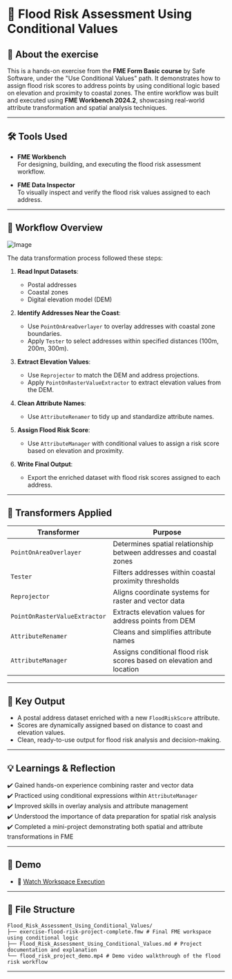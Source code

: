 # 🌊 Flood Risk Assessment Using Conditional Values

## 📘 About the exercise

This is a hands-on exercise from the **FME Form Basic course** by Safe Software, under the "Use Conditional Values" path. It demonstrates how to assign flood risk scores to address points by using conditional logic based on elevation and proximity to coastal zones. The entire workflow was built and executed using **FME Workbench 2024.2**, showcasing real-world attribute transformation and spatial analysis techniques.

---

## 🛠️ Tools Used

- **FME Workbench**  
  For designing, building, and executing the flood risk assessment workflow.

- **FME Data Inspector**  
  To visually inspect and verify the flood risk values assigned to each address.

---

## 🔄 Workflow Overview

![Image](https://github.com/user-attachments/assets/7dd00345-14f4-493f-b854-6adb3ee61576)

The data transformation process followed these steps:

1. **Read Input Datasets**:  
   - Postal addresses  
   - Coastal zones  
   - Digital elevation model (DEM)

2. **Identify Addresses Near the Coast**:  
   - Use `PointOnAreaOverlayer` to overlay addresses with coastal zone boundaries.
   - Apply `Tester` to select addresses within specified distances (100m, 200m, 300m).

3. **Extract Elevation Values**:  
   - Use `Reprojector` to match the DEM and address projections.
   - Apply `PointOnRasterValueExtractor` to extract elevation values from the DEM.

4. **Clean Attribute Names**:  
   - Use `AttributeRenamer` to tidy up and standardize attribute names.

5. **Assign Flood Risk Score**:  
   - Use `AttributeManager` with conditional values to assign a risk score based on elevation and proximity.

6. **Write Final Output**:  
   - Export the enriched dataset with flood risk scores assigned to each address.

---

## 🧰 Transformers Applied

| Transformer                  | Purpose                                                                |
|-------------------------------|------------------------------------------------------------------------|
| `PointOnAreaOverlayer`        | Determines spatial relationship between addresses and coastal zones   |
| `Tester`                     | Filters addresses within coastal proximity thresholds                |
| `Reprojector`                 | Aligns coordinate systems for raster and vector data                 |
| `PointOnRasterValueExtractor` | Extracts elevation values for address points from DEM                |
| `AttributeRenamer`            | Cleans and simplifies attribute names                                |
| `AttributeManager`            | Assigns conditional flood risk scores based on elevation and location |

---

## 🧾 Key Output

- A postal address dataset enriched with a new `FloodRiskScore` attribute.
- Scores are dynamically assigned based on distance to coast and elevation values.
- Clean, ready-to-use output for flood risk analysis and decision-making.

---

## 💡 Learnings & Reflection

✔️ Gained hands-on experience combining raster and vector data  
✔️ Practiced using conditional expressions within `AttributeManager`  
✔️ Improved skills in overlay analysis and attribute management  
✔️ Understood the importance of data preparation for spatial risk analysis  
✔️ Completed a mini-project demonstrating both spatial and attribute transformations in FME

---

## 🔗 Demo

- 🎥 [Watch Workspace Execution](https://github.com/user-attachments/assets/333b38e9-28e4-4648-81e3-a97e9da006b4)
  
---

## 📁 File Structure
```
Flood_Risk_Assessment_Using_Conditional_Values/
├── exercise-flood-risk-project-complete.fmw # Final FME workspace using conditional logic
├── Flood_Risk_Assessment_Using_Conditional_Values.md # Project documentation and explanation
└── flood_risk_project_demo.mp4 # Demo video walkthrough of the flood risk workflow
```
---
